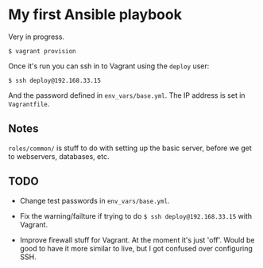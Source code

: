 # My first Ansible playbook

Very in progress.

	$ vagrant provision

Once it's run you can ssh in to Vagrant using the `deploy` user:

	$ ssh deploy@192.168.33.15

And the password defined in `env_vars/base.yml`. The IP address is set in `Vagrantfile`.

## Notes

`roles/common/` is stuff to do with setting up the basic server, before we
get to webservers, databases, etc.


## TODO

* Change test passwords in `env_vars/base.yml`.

* Fix the warning/failture if trying to do `$ ssh deploy@192.168.33.15` with Vagrant.

* Improve firewall stuff for Vagrant. At the moment it's just 'off'. Would be good to have it more similar to live, but I got confused over configuring SSH.


